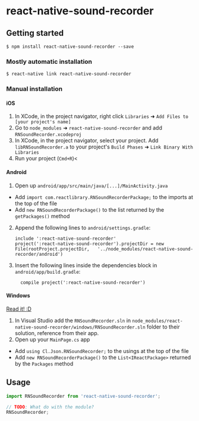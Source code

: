 
# react-native-sound-recorder

## Getting started

`$ npm install react-native-sound-recorder --save`

### Mostly automatic installation

`$ react-native link react-native-sound-recorder`

### Manual installation


#### iOS

1. In XCode, in the project navigator, right click `Libraries` ➜ `Add Files to [your project's name]`
2. Go to `node_modules` ➜ `react-native-sound-recorder` and add `RNSoundRecorder.xcodeproj`
3. In XCode, in the project navigator, select your project. Add `libRNSoundRecorder.a` to your project's `Build Phases` ➜ `Link Binary With Libraries`
4. Run your project (`Cmd+R`)<

#### Android

1. Open up `android/app/src/main/java/[...]/MainActivity.java`
  - Add `import com.reactlibrary.RNSoundRecorderPackage;` to the imports at the top of the file
  - Add `new RNSoundRecorderPackage()` to the list returned by the `getPackages()` method
2. Append the following lines to `android/settings.gradle`:
  	```
  	include ':react-native-sound-recorder'
  	project(':react-native-sound-recorder').projectDir = new File(rootProject.projectDir, 	'../node_modules/react-native-sound-recorder/android')
  	```
3. Insert the following lines inside the dependencies block in `android/app/build.gradle`:
  	```
      compile project(':react-native-sound-recorder')
  	```

#### Windows
[Read it! :D](https://github.com/ReactWindows/react-native)

1. In Visual Studio add the `RNSoundRecorder.sln` in `node_modules/react-native-sound-recorder/windows/RNSoundRecorder.sln` folder to their solution, reference from their app.
2. Open up your `MainPage.cs` app
  - Add `using Cl.Json.RNSoundRecorder;` to the usings at the top of the file
  - Add `new RNSoundRecorderPackage()` to the `List<IReactPackage>` returned by the `Packages` method


## Usage
```javascript
import RNSoundRecorder from 'react-native-sound-recorder';

// TODO: What do with the module?
RNSoundRecorder;
```
  